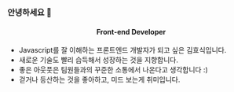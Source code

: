 ### 안녕하세요 👋

#### <div align=center>Front-end Developer</div>

- Javascript를 잘 이해하는 프론트엔드 개발자가 되고 싶은 김효식입니다.
- 새로운 기술도 빨리 습득해서 성장하는 것을 지향합니다.
- 좋은 아웃풋은 팀원들과의 꾸준한 소통에서 나온다고 생각합니다 :)
- 걷거나 등산하는 것을 좋아하고, 미드 보는게 취미입니다.


<!--
**h-sick/h-sick** is a ✨ _special_ ✨ repository because its `README.md` (this file) appears on your GitHub profile.

Here are some ideas to get you started:

- 🔭 I’m currently working on ...
- 🌱 I’m currently learning ...
- 👯 I’m looking to collaborate on ...
- 🤔 I’m looking for help with ...
- 💬 Ask me about ...
- 📫 How to reach me: ...
- 😄 Pronouns: ...
- ⚡ Fun fact: ...
-->
